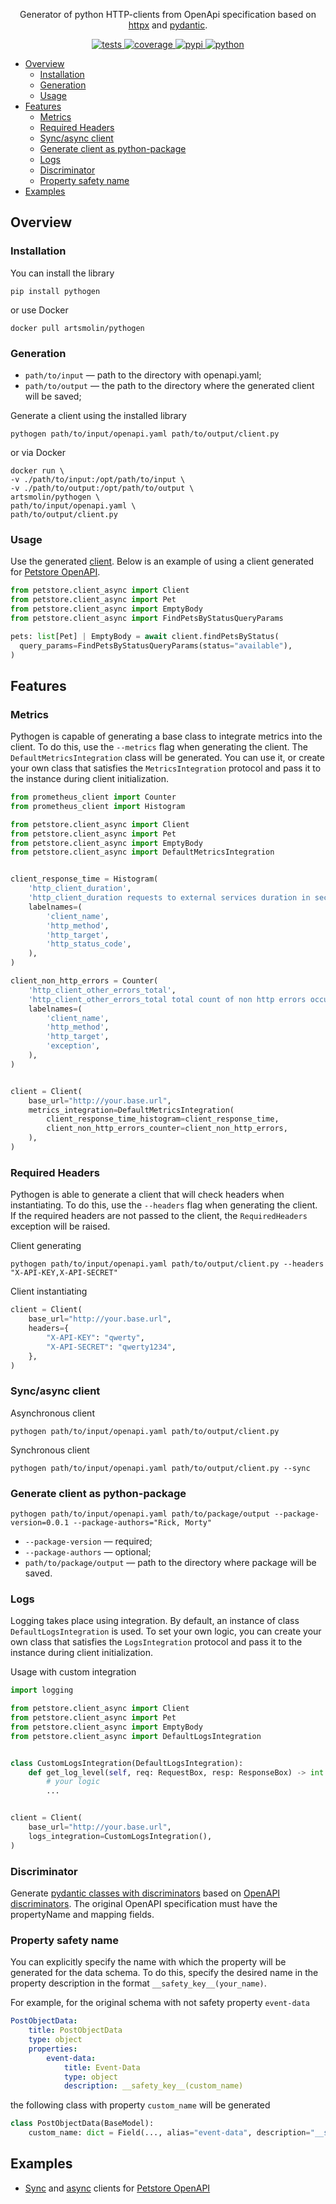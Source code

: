 <p align="center">
Generator of python HTTP-clients from OpenApi specification based on <a href="https://github.com/projectdiscovery/httpx">httpx</a> and <a href="https://github.com/pydantic/pydantic">pydantic</a>.
</p>


<p align="center">
<a href="https://github.com/artsmolin/pythogen/actions" target="_blank">
    <img src="https://github.com/artsmolin/pythogen/actions/workflows/test.yml/badge.svg" alt="tests">
</a>
<a href="https://codecov.io/gh/artsmolin/pythogen" target="_blank">
    <img src="https://codecov.io/gh/artsmolin/pythogen/branch/main/graph/badge.svg?token=6JR6NB8Y9Z" alt="coverage">
</a>
<a href="https://pypi.org/project/pythogen/" target="_blank">
    <img src="https://img.shields.io/pypi/v/pythogen.svg?color=%2334D058" alt="pypi">
</a>
<a href="https://pypi.python.org/pypi/pythogen/" target="_blank">
    <img src="https://img.shields.io/pypi/pyversions/pythogen.svg?color=%2334D058" alt="python">
</a>
</p>

- [Overview](#overview)
  - [Installation](#installation)
  - [Generation](#generation)
  - [Usage](#usage)
- [Features](#features)
  - [Metrics](#metrics)
  - [Required Headers](#required-headers)
  - [Sync/async client](#syncasync-client)
  - [Generate client as python-package](#generate-client-as-python-package)
  - [Logs](#logs)
  - [Discriminator](#discriminator)
  - [Property safety name](#property-safety-name)
- [Examples](#examples)

## Overview
### Installation
You can install the library
```shell
pip install pythogen
```
or use Docker
```shell
docker pull artsmolin/pythogen
```

### Generation
- `path/to/input` — path to the directory with openapi.yaml;
- `path/to/output` — the path to the directory where the generated client will be saved;

Generate a client using the installed library
```shell
pythogen path/to/input/openapi.yaml path/to/output/client.py
```
or via Docker
```shell
docker run \
-v ./path/to/input:/opt/path/to/input \
-v ./path/to/output:/opt/path/to/output \
artsmolin/pythogen \
path/to/input/openapi.yaml \
path/to/output/client.py
```

### Usage
Use the generated [client](/examples/petstore/client_async.py). Below is an example of using a client generated for [Petstore OpenAPI](/examples/petstore/openapi.yaml).
```python
from petstore.client_async import Client
from petstore.client_async import Pet
from petstore.client_async import EmptyBody
from petstore.client_async import FindPetsByStatusQueryParams

pets: list[Pet] | EmptyBody = await client.findPetsByStatus(
  query_params=FindPetsByStatusQueryParams(status="available"),
)
```

## Features
### Metrics
Pythogen is capable of generating a base class to integrate metrics into the client. To do this, use the `--metrics` flag when generating the client. The `DefaultMetricsIntegration` class will be generated. You can use it, or create your own class that satisfies the `MetricsIntegration` protocol and pass it to the instance during client initialization.

```python
from prometheus_client import Counter
from prometheus_client import Histogram

from petstore.client_async import Client
from petstore.client_async import Pet
from petstore.client_async import EmptyBody
from petstore.client_async import DefaultMetricsIntegration


client_response_time = Histogram(
    'http_client_duration',
    'http_client_duration requests to external services duration in seconds',
    labelnames=(
        'client_name',
        'http_method',
        'http_target',
        'http_status_code',
    ),
)

client_non_http_errors = Counter(
    'http_client_other_errors_total',
    'http_client_other_errors_total total count of non http errors occurred',
    labelnames=(
        'client_name',
        'http_method',
        'http_target',
        'exception',
    ),
)


client = Client(
    base_url="http://your.base.url",
    metrics_integration=DefaultMetricsIntegration(
        client_response_time_histogram=client_response_time,
        client_non_http_errors_counter=client_non_http_errors,
    ),
)
```

### Required Headers
Pythogen is able to generate a client that will check headers when instantiating. To do this, use the `--headers` flag when generating the client.
If the required headers are not passed to the client, the `RequiredHeaders` exception will be raised.

Client generating
```shell
pythogen path/to/input/openapi.yaml path/to/output/client.py --headers "X-API-KEY,X-API-SECRET"
```
Client instantiating
```python
client = Client(
    base_url="http://your.base.url",
    headers={
        "X-API-KEY": "qwerty",
        "X-API-SECRET": "qwerty1234",
    },
)
```

### Sync/async client
Asynchronous client
```shell
pythogen path/to/input/openapi.yaml path/to/output/client.py
```

Synchronous client
```shell
pythogen path/to/input/openapi.yaml path/to/output/client.py --sync
```

### Generate client as python-package
```shell
pythogen path/to/input/openapi.yaml path/to/package/output --package-version=0.0.1 --package-authors="Rick, Morty"
```
- `--package-version` — required;
- `--package-authors` — optional;
- `path/to/package/output` — path to the directory where package will be saved.

### Logs
Logging takes place using integration. By default, an instance of class `DefaultLogsIntegration` is used. To set your own logic, you can create your own class that satisfies the `LogsIntegration` protocol and pass it to the instance during client initialization.

Usage with custom integration
```python
import logging

from petstore.client_async import Client
from petstore.client_async import Pet
from petstore.client_async import EmptyBody
from petstore.client_async import DefaultLogsIntegration


class CustomLogsIntegration(DefaultLogsIntegration):
    def get_log_level(self, req: RequestBox, resp: ResponseBox) -> int:
        # your logic
        ...


client = Client(
    base_url="http://your.base.url",
    logs_integration=CustomLogsIntegration(),
)
```

### Discriminator
Generate [pydantic classes with discriminators](https://docs.pydantic.dev/latest/api/standard_library_types/#discriminated-unions-aka-tagged-unions) based on [OpenAPI discriminators](https://swagger.io/docs/specification/data-models/inheritance-and-polymorphism/). The original OpenAPI specification must have the propertyName and mapping fields.

### Property safety name
You can explicitly specify the name with which the property will be generated for the data schema. To do this, specify the desired name in the property description in the format `__safety_key__(your_name)`.

For example, for the original schema with not safety property `event-data`
```yaml
PostObjectData:
    title: PostObjectData
    type: object
    properties:
        event-data:
            title: Event-Data
            type: object
            description: __safety_key__(custom_name)
```
the following class with property `custom_name` will be generated
```python
class PostObjectData(BaseModel):
    custom_name: dict = Field(..., alias="event-data", description="__safety_key__(custom_name)")
```

## Examples
- [Sync](/examples/petstore/client_sync.py) and [async](/examples/petstore/client_async.py) clients for [Petstore OpenAPI](/examples/petstore/openapi.yaml)
